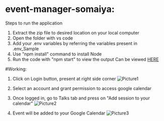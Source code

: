 # event-manager-somaiya:
 
 Steps to run the application
 1. Extract the zip file to desired location on your local computer
 2. Open the folder with vs code
 3. Add your .env variables by referring the variables present in .env_Sample
 4. Use "npm install" command to install Node
 5. Run the code with "npm start" to view the output
 Can be viewed [HERE](https://geletinousamigo.github.io/event-manager-somaiya)
 
 #Working:
 
 1. Click on Login button, present at right side corner 
 ![Picture1](https://user-images.githubusercontent.com/96196430/212080558-33203f6b-f829-4329-9d92-461c182621a3.png)

 2. Select an account and grant permission to access google calendar 
 
 3. Once logged in, go to Talks tab and press on "Add session to your calendar" 
 ![Picture2](https://user-images.githubusercontent.com/96196430/212080646-a759d1ff-484e-4897-8111-59e1af64df96.png)
 
 4. Event will be added to your Google Calendar 
 ![Picture3](https://user-images.githubusercontent.com/96196430/212080816-2c19fc6b-f54a-4980-920b-7a1e24ba6387.png)

